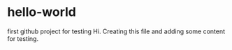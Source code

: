 # hello-world
first github project for testing
Hi. Creating this file and adding some content for testing.
